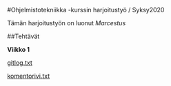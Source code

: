 #Ohjelmistotekniikka -kurssin harjoitustyö / Syksy2020

Tämän harjoitustyön on luonut *Marcestus*

##Tehtävät

**Viikko 1**

[gitlog.txt](https://github.com/Marcestus/ot-harjoitustyo/blob/master/laskarit/viikko1/gitlog.txt)

[komentorivi.txt](https://github.com/Marcestus/ot-harjoitustyo/blob/master/laskarit/viikko1/komentorivi.txt)
